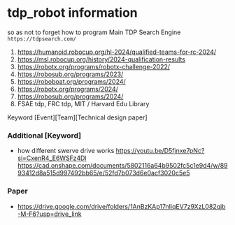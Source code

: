 # tdp_robot information
 so as not to forget how to program
 Main TDP Search Engine ```https://tdpsearch.com/```

1. https://humanoid.robocup.org/hl-2024/qualified-teams-for-rc-2024/
2. https://msl.robocup.org/history/2024-qualification-results
3. https://robotx.org/programs/robotx-challenge-2022/
4. https://robosub.org/programs/2023/
5. https://roboboat.org/programs/2024/
6. https://robotx.org/programs/2024/ 
7. https://robosub.org/programs/2024/
8. FSAE tdp, FRC tdp, MIT / Harvard Edu Library

Keyword [Event][Team][Technical design paper]

### Additional [Keyword]
- how different swerve drive works https://youtu.be/D5fjnxe7pNc?si=CxenR4_E6WSFz4Dl
https://cad.onshape.com/documents/5802116a64b9502fc5c1e9d4/w/8993412d8a515d997492bb65/e/52fd7b073d6e0acf3020c5e5

### Paper 
- https://drive.google.com/drive/folders/1AnBzKAp17nIiqEV7z9XzL082qjb-M-F6?usp=drive_link
